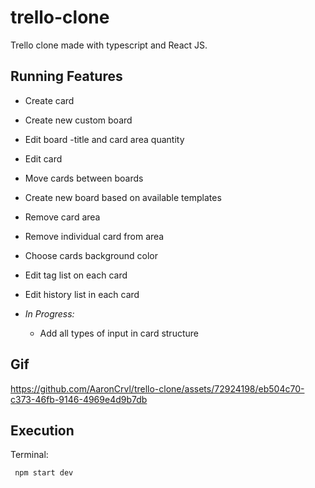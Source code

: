 # trello-clone
Trello clone made with typescript and React JS.

## Running Features
- Create card
- Create new custom board
- Edit board -title and card area quantity
- Edit card
- Move cards between boards
- Create new board based on available  templates
- Remove card area
- Remove individual card from area
- Choose cards background color
- Edit tag list on each card
- Edit history list in each card

- *In Progress:*
   - Add all types of input in card structure   

## Gif
https://github.com/AaronCrvl/trello-clone/assets/72924198/eb504c70-c373-46fb-9146-4969e4d9b7db

## Execution

Terminal:
```Javascript
 npm start dev
```
